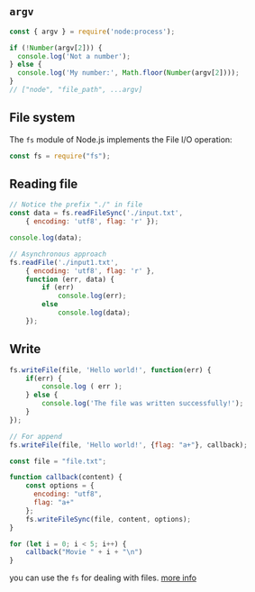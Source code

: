
## ``argv``

```js
const { argv } = require('node:process');

if (!Number(argv[2])) {
  console.log('Not a number');
} else {
  console.log('My number:', Math.floor(Number(argv[2])));
}
// ["node", "file_path", ...argv]
```

## File system

The `fs` module of Node.js implements the File I/O operation:

```js
const fs = require("fs");
```

## Reading file

```js
// Notice the prefix "./" in file
const data = fs.readFileSync('./input.txt',
    { encoding: 'utf8', flag: 'r' });

console.log(data);
```


```js
// Asynchronous approach
fs.readFile('./input1.txt',
    { encoding: 'utf8', flag: 'r' },
    function (err, data) {
        if (err)
            console.log(err);
        else
            console.log(data);
    });
```

## Write

```js
fs.writeFile(file, 'Hello world!', function(err) { 
	if(err) { 
		console.log ( err ); 
	} else { 
		console.log('The file was written successfully!'); 
	} 
});

// For append
fs.writeFile(file, 'Hello world!', {flag: "a+"}, callback);
```

```js
const file = "file.txt";

function callback(content) {
	const options = {
	  encoding: "utf8",
	  flag: "a+"
	};
	fs.writeFileSync(file, content, options);
}

for (let i = 0; i < 5; i++) {
    callback("Movie " + i + "\n")
}
```

you can use the `fs` for dealing with files. [more info](https://geekflare.com/handling-files-in-javascript/)